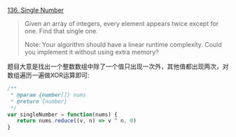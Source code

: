 [136. Single Number](https://leetcode.com/problems/single-number/)

>Given an array of integers, every element appears twice except for one. Find that single one.
>
>Note:
Your algorithm should have a linear runtime complexity. Could you implement it without using extra memory?


题目大意是找出一个整数数组中除了一个值只出现一次外，其他值都出现两次，对数组遍历一遍做XOR运算即可:
```js
/**
 * @param {number[]} nums
 * @return {number}
 */
var singleNumber = function(nums) {
   return nums.reduce((v, n) => v ^ n, 0)
}
```